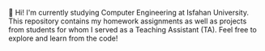 👋 Hi! I'm currently studying Computer Engineering at Isfahan University. This repository contains my homework assignments as well as projects from students for whom I served as a Teaching Assistant (TA). Feel free to explore and learn from the code!
